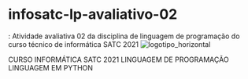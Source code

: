 #  infosatc-lp-avaliativo-02
 : Atividade avaliativa 02 da disciplina de linguagem de programação do curso técnico de informática SATC 2021
![logotipo_horizontal](https://user-images.githubusercontent.com/79334398/132258415-00c773b6-c3ef-4709-a8dd-aa11851c099a.png)


 
 CURSO INFORMÁTICA SATC 2021 LINGUAGEM DE PROGRAMAÇÃO LINGUAGEM EM PYTHON
